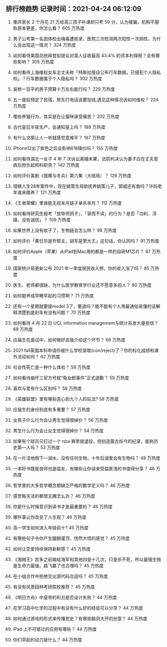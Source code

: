 
## 排行榜趋势 记录时间：2021-04-24 06:12:09
  
  1. 重庆家长 2 个月花 21 万给高三孩子补课却只考 59 分，认为被骗，机构不服称原本更差，你怎么看？ 605 万热度
    
  2. 男子公考第一名因体检出梅毒遭拒录，医院三次检测两次阳性一次阴性，为什么会出现这一情况？ 324 万热度
    
  3. 如何看待美国总统拜登拟提议对富人征收最高 43.4% 的资本利得税？会有哪些影响？ 305 万热度
    
  4. 如何看待上海维权女车主丈夫称「特斯拉擅自公布行车数据，已侵犯个人隐私权」？行车数据属于个人隐私吗？ 302 万热度
    
  5. 装修一百平的房子预算十万左右能行吗？ 229 万热度
    
  6. 五一提前预定了民宿，房东打电话说要加钱,遇见这种情况该如何维权？ 224 万热度
    
  7. 哪些养猫行为，其实是在让猫咪承受痛苦？ 202 万热度
    
  8. 古代皇后半夜生产，会通知皇上吗？ 189 万热度
    
  9. 有什么文案让人一听就感觉意难平？ 167 万热度
    
  10. iPhone12出了紫色之后会影响618降价吗？ 155 万热度
    
  11. 如何看待湖北一女子 4 年 7 次诉讼离婚未果，法院判决认为妻子应在丈夫患病后担负起照料职责？ 142 万热度
    
  12. 如何评价美剧《猎鹰与冬兵》第六集（大结局）？ 126 万热度
    
  13. 错换人生28年案件中，现在姚策生母欲抚养姚策儿子，郭威还有救吗？许妈老年谁来赡养？ 121 万热度
    
  14. 《王者荣耀》里谁能无视芈月链子单杀芈月？ 112 万热度
    
  15. 如何看待研究生报考「放导师鸽子」、「录而不读」的行为？是否「功利、浮躁、没有诚信」？ 109 万热度
    
  16. 如果世界上没有蚊子了，生物链会怎么样？ 98 万热度
    
  17. 如何评价「黄日华是乔帮主，胡军是萧大王」这句话，你认同吗？ 91 万热度
    
  18. 如何评价Apple（苹果）从iPad到Mac用的都是一样的自研M1芯片？ 87 万热度
    
  19. 国家统计局更新公布 2021 年一季度居民收入榜，你的收入涨了吗？ 85 万热度
    
  20. 医生、老师都很缺，为什么医学教育学行业还不愿意多招人？ 80 万热度
    
  21. 如何能养成早睡早起的习惯啊？ 71 万热度
    
  22. 还有一个星期就要提model 3了，要退吗？能不能有个人用最通俗易懂的话解释清楚到底刹车有没有问题？ 70 万热度
    
  23. 如何看待 4 月 22 日 UCL information management与统计系发大量拒信？ 69 万热度
    
  24. 应届生在面试中，如何做好自我介绍这个环节？ 66 万热度
    
  25. 2021 fall英国本科申请你被什么学校录取(con/reject)了？你的标化成绩和课外活动如何？ 62 万热度
    
  26. 社会性死亡是一种什么体验？ 59 万热度
    
  27. 如何看待崩坏三官方号就“兔女郎事件”正式道歉？ 59 万热度
    
  28. 喜欢与爱有什么区别吗？ 58 万热度
    
  29. 《英雄联盟》里有哪些恶心到九个人的玩法? 58 万热度
    
  30. 应届生的身份到底有多重要？ 57 万热度
    
  31. 女孩子什么行为会让男生觉得很掉价？ 56 万热度
    
  32. 男生什么行为会让女生觉得很掉价？ 54 万热度
    
  33. 如果有个球员只打过一个 nba 赛季就退役，但创造震古烁今的纪录，能称历史第一人吗？ 53 万热度
    
  34. 在一片洼地倒下一湖水，没有任何生物，十年后湖里会有生物吗？ 48 万热度
    
  35. 一本好书既是良师也是益友，有哪些让你读来受益匪浅的书值得分享？ 46 万热度
    
  36. 哲学里的大多哲学概念都缺乏严格的数学定义吗？ 46 万热度
    
  37. 感觉每天活的都很无趣怎么办？ 46 万热度
    
  38. 你是什么时候意识到读书才是最重要的？ 46 万热度
    
  39. 哪件事让你改变了人生观？ 46 万热度
    
  40. 高一学生如何进入年级前十? 45 万热度
    
  41. 有哪些句子令你产生醍醐灌顶，恍然大悟的感觉？ 45 万热度
    
  42. 如何让恋爱持续保持新鲜感？ 45 万热度
    
  43. 《海贼王》凯多之前输给海军和其他四皇十几次，只是杀不死，所以最强生物是生命力最强，路飞赢了也合理吗？ 45 万热度
    
  44. 在小组合作中拒绝交出源代码合适吗？ 45 万热度
    
  45. 有没有风景园林考研院校推荐？ 45 万热度
    
  46. 《明日方舟》中皇帝的利刃是否设计失败？ 44 万热度
    
  47. 在学习高中化学的过程中有没有什么好的经验可以分享？ 44 万热度
    
  48. 如何通过游戏的形式来传播党史？有哪些脑洞大开的创意？ 44 万热度
    
  49. iPad 上不可错过的应用有哪些？ 44 万热度
    
  50. 你们早起的动力是什么？ 44 万热度
    